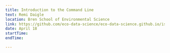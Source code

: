```yaml
---
title: Introduction to the Command Line
text: Remi Daigle
location: Bren School of Environmental Science
link: https://github.com/eco-data-science/eco-data-science.github.io/issues/11
date: April 18
startTime: 
endTime: 

---
```

